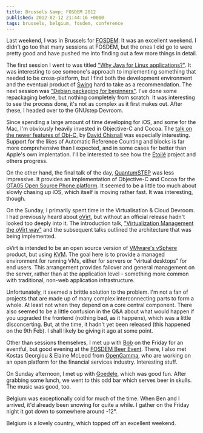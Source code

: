 ```yaml
---
title: Brussels &amp; FOSDEM 2012
published: 2012-02-12 21:44:16 +0000
tags: brussels, belgium, fosdem, conference
---
```


Last weekend, I was in Brussels for [FOSDEM](http://fosdem.org/2012/). It was an excellent weekend. I didn't go too that many sessions at FOSDEM, but the ones I did go to were pretty good and have pushed me into finding out a few more things in detail.

The first session I went to was titled ["Why Java for Linux applications?"](http://fosdem.org/2012/schedule/event/javalinuxapps). It was interesting to see someone's approach to implementing something that needed to be cross-platform, but I find both the development environment and the eventual product of [Swing](http://en.wikipedia.org/wiki/Swing_(Java)) hard to take as a recommendation. The next session was ["Debian packaging for beginners"](http://fosdem.org/2012/schedule/event/debian_packaging). I've done some repackaging before, but nothing completely from scratch. It was interesting to see the process done, it's not as complex as it first makes out. After these, I headed over to the GNUstep Devroom. 

Since spending a large amount of time developing for iOS, and some for the Mac, I'm obviously heavily invested in Objective-C and Cocoa. The [talk on the newer features of Obj-C](http://fosdem.org/2012/schedule/event/new_objc_features), by [David Chisnall](http://www.cs.swan.ac.uk/~csdavec/) was especially interesting. Support for the likes of Automatic Reference Counting and blocks is far more comprehensive than I expected, and in some cases far better than Apple's own implentation. I'll be interested to see how the [Étoilé](http://etoileos.com/) project and others progress.

On the other hand, the final talk of the day, [QuantumSTEP](http://fosdem.org/2012/schedule/event/quantumstep_future) was less impressive. It provides an implementation of Objective-C and Cocoa for the [GTA05 Open Source Phone platform](http://www.quantum-step.com/). It seemed to be a little too much about slowly chasing up iOS, which itself is moving rather fast. It was interesting, though. 

On the Sunday, I primarily spent time in the Virtualisation & Cloud Devroom. I had previously heard about [oVirt](http://www.ovirt.org/), but without an official release hadn't looked too deeply into it. The introduction talk, ["Virtualization Management the oVirt way"](http://fosdem.org/2012/schedule/event/ovirt_intro) and the subsequent talks outlined the architecture that was being implemented.

oVirt is intended to be an open source version of [VMware's vSphere](http://www.vmware.com/products/vsphere/mid-size-and-enterprise-business/overview.html) product, but using [KVM](http://en.wikipedia.org/wiki/Kernel-based_Virtual_Machine). The goal here is to provide a managed environment for running VMs, either for servers or "virtual desktops" for end users. This arrangement provides failover and general management on the server, rather than at the application level - something more common with traditional, non-web application infrastructure. 

Unfortunately, it seemed a brittle solution to the problem. I'm not a fan of projects that are made up of many complex interconnecting parts to form a whole. At least not when they depend on a core central component. There also seemed to be a little confusion in the Q&A about what would happen if you upgraded the frontend (nothing bad, as it happens), which was a little disconcerting. But, at the time, it hadn't yet been released (this happened on the 9th Feb). I shall likely be giving it ago at some point. 

Other than sessions themselves, I met up with [Bob](https://twitter.com/bob_moss) on the Friday for an eventful, but good evening at the [FOSDEM Beer Event](http://fosdem.org/2012/beerevent). There, I also met Kostas Georgiou & Elaine McLeod from [OpenGamma](http://opengamma.com/), who are working on an open platform for the financial services industry. Interesting stuff.

On Sunday afternoon, I met up with [Goedele](http://www.flickr.com/photos/tesfruitsmonjus/), which was good fun. After grabbing some lunch, we went to this odd bar which serves beer in skulls. The music was good, too. 

Belgium was exceptionally cold for much of the time. When Ben and I arrived, it'd already been snowing for quite a while. I gather on the Friday night it got down to somewhere around -12°.

Belgium is a lovely country, which topped off an excellent weekend.

